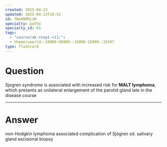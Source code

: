 ```yaml
---
created: 2025-04-13
updated: 2025-04-13T10:52
id: fWxkNDHjzW
specialty: patho
specialty_id: 61
tags:
  - "source/ak-step1-v11:": 
  - theme/uworld::10000-99999::15000-15999::15597
type: flashcard
---
```


# Question
Sjogren syndrome is associated with increased risk for **MALT lymphoma**, which presents as unilateral enlargement of the parotid gland late in the disease course

---

# Answer
non-Hodgkin lymphoma associated complication of Sjögren sd.  salivary gland excisional biopsy